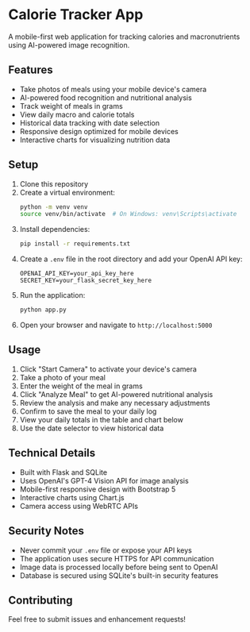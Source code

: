 # Calorie Tracker App

A mobile-first web application for tracking calories and macronutrients using AI-powered image recognition.

## Features

- Take photos of meals using your mobile device's camera
- AI-powered food recognition and nutritional analysis
- Track weight of meals in grams
- View daily macro and calorie totals
- Historical data tracking with date selection
- Responsive design optimized for mobile devices
- Interactive charts for visualizing nutrition data

## Setup

1. Clone this repository
2. Create a virtual environment:
   ```bash
   python -m venv venv
   source venv/bin/activate  # On Windows: venv\Scripts\activate
   ```
3. Install dependencies:
   ```bash
   pip install -r requirements.txt
   ```
4. Create a `.env` file in the root directory and add your OpenAI API key:
   ```
   OPENAI_API_KEY=your_api_key_here
   SECRET_KEY=your_flask_secret_key_here
   ```
5. Run the application:
   ```bash
   python app.py
   ```
6. Open your browser and navigate to `http://localhost:5000`

## Usage

1. Click "Start Camera" to activate your device's camera
2. Take a photo of your meal
3. Enter the weight of the meal in grams
4. Click "Analyze Meal" to get AI-powered nutritional analysis
5. Review the analysis and make any necessary adjustments
6. Confirm to save the meal to your daily log
7. View your daily totals in the table and chart below
8. Use the date selector to view historical data

## Technical Details

- Built with Flask and SQLite
- Uses OpenAI's GPT-4 Vision API for image analysis
- Mobile-first responsive design with Bootstrap 5
- Interactive charts using Chart.js
- Camera access using WebRTC APIs

## Security Notes

- Never commit your `.env` file or expose your API keys
- The application uses secure HTTPS for API communication
- Image data is processed locally before being sent to OpenAI
- Database is secured using SQLite's built-in security features

## Contributing

Feel free to submit issues and enhancement requests! 